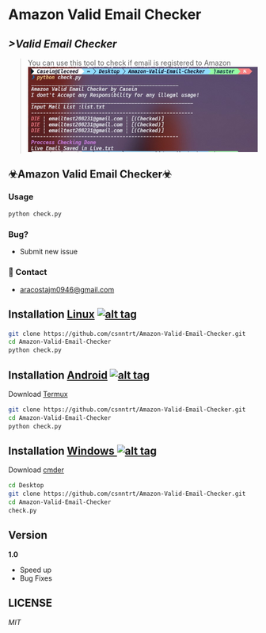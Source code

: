# Amazon Valid Email Checker
## _>Valid Email Checker_
> You can use this tool to check if email is registered to Amazon
![image](./image.jpg)
## ☣Amazon Valid Email Checker☣

### Usage
```python
python check.py
```

### Bug?
* Submit new issue

### 📧 Contact
* aracostajm0946@gmail.com


## Installation [Linux](https://wikipedia.org/wiki/Linux) [![alt tag](https://icons.iconarchive.com/icons/tatice/operating-systems/32/Linux-icon.png)](https://fr.wikipedia.org/wiki/Linux)

```bash
git clone https://github.com/csnntrt/Amazon-Valid-Email-Checker.git
cd Amazon-Valid-Email-Checker
python check.py
```

## Installation [Android](https://wikipedia.org/wiki/Android) [![alt tag](https://cdn1.iconfinder.com/data/icons/logotypes/32/android-32.png)](https://fr.wikipedia.org/wiki/Android)

Download [Termux](https://play.google.com/store/apps/details?id=com.termux)

```bash
git clone https://github.com/csnntrt/Amazon-Valid-Email-Checker.git
cd Amazon-Valid-Email-Checker
python check.py
```
## Installation [Windows ](https://wikipedia.org/wiki/Microsoft_Windows)[![alt tag](https://icons.iconarchive.com/icons/dakirby309/windows-8-metro/32/Folders-OS-Windows-8-Metro-icon.png)](https://fr.wikipedia.org/wiki/Microsoft_Windows)

Download [cmder](https://github.com/cmderdev/cmder/releases/download/v1.3.11/cmder.zip)

```bash
cd Desktop
git clone https://github.com/csnntrt/Amazon-Valid-Email-Checker.git
cd Amazon-Valid-Email-Checker
check.py
```
## Version
**1.0**
* Speed up
* Bug Fixes

## LICENSE
*MIT*